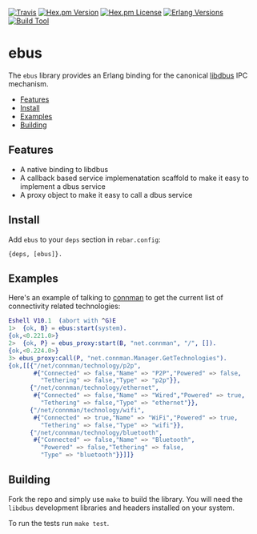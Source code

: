 [![Travis][travis badge]][travis]
[![Hex.pm Version][hex version badge]][hex]
[![Hex.pm License][hex license badge]][hex]
[![Erlang Versions][erlang version badge]][erlang]
[![Build Tool][build tool]][rebar]

# ebus


The `ebus` library provides an Erlang binding for the canonical
[libdbus](https://cgit.freedesktop.org/dbus/dbus/) IPC mechanism.


  * [Features](#features)
  * [Install](#install)
  * [Examples](#examples)
  * [Building](#building)


## Features

  * A native binding to libdbus
  * A callback based service implemenatation scaffold to make it easy
    to implement a dbus service
  * A proxy object to make it easy to call a dbus service

## Install

Add `ebus` to your `deps` section in `rebar.config`:

``` shell
{deps, [ebus]}.
```

## Examples

Here's an example of talking to [connman] to get the current list of
connectivity related technologies:

```erlang
Eshell V10.1  (abort with ^G)E
1>  {ok, B} = ebus:start(system).
{ok,<0.221.0>}
2>  {ok, P} = ebus_proxy:start(B, "net.connman", "/", []).
{ok,<0.224.0>}
3> ebus_proxy:call(P, "net.connman.Manager.GetTechnologies").
{ok,[[{"/net/connman/technology/p2p",
       #{"Connected" => false,"Name" => "P2P","Powered" => false,
         "Tethering" => false,"Type" => "p2p"}},
      {"/net/connman/technology/ethernet",
       #{"Connected" => false,"Name" => "Wired","Powered" => true,
         "Tethering" => false,"Type" => "ethernet"}},
      {"/net/connman/technology/wifi",
       #{"Connected" => true,"Name" => "WiFi","Powered" => true,
         "Tethering" => false,"Type" => "wifi"}},
      {"/net/connman/technology/bluetooth",
       #{"Connected" => false,"Name" => "Bluetooth",
         "Powered" => false,"Tethering" => false,
         "Type" => "bluetooth"}}]]}
```

## Building

Fork the repo and simply use `make` to build the library. You will
need the `libdbus` development libraries and headers installed on your
system.

To run the tests run `make test`.


<!-- Badges -->
[travis]: https://travis-ci.com/helium/ebus
[travis badge]: https://img.shields.io/travis/helium/ebus/master.svg?style=flat-square
[hex]: https://hex.pm/packages/ebus
[hex version badge]: https://img.shields.io/hexpm/v/ebus.svg?style=flat-square
[hex license badge]: https://img.shields.io/hexpm/l/ebus.svg?style=flat-square
[erlang version badge]: https://img.shields.io/badge/erlang-21.1-blue.svg?style=flat-square
[build tool]: https://img.shields.io/badge/build%20tool-rebar3-orange.svg?style=flat-square

<!-- Links -->
[connman]: https://01.org/connman
[rebar]: http://rebar3.org
[erlang]: http://erlang.org
